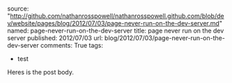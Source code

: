 source: "http://github.com/nathanrosspowell/nathanrosspowell.github.com/blob/dev/website/pages/blog/2012/07/03/page-never-run-on-the-dev-server.md"
named: page-never-run-on-the-dev-server
title: page never run on the dev server
published: 2012/07/03
url: blog/2012/07/03/page-never-run-on-the-dev-server
comments: True
tags:
- test 

Heres is the post body.
